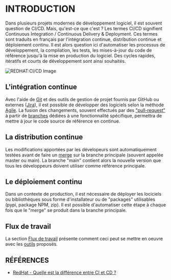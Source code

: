 # INTRODUCTION

Dans plusieurs projets modernes de développement logiciel, il est souvent question de CI/CD. Mais, qu'est-ce que c'est ? Les termes CI/CD signifient Continuous Integration / Continuous Delivery & Deployment. Ces termes sont traduits en français par l'intégration continue, distribution continue et déploiement continu. Il est alors question ici d'automatiser les processus de développement, la compilation, les tests, les mises-à-jour du code de référence jusqu'à la mise en production du logiciel. Des cycles rapides, itératifs et courts de développement sont ainsi souhaités.

![REDHAT:CI/CD Image](https://www.redhat.com/cms/managed-files/ci-cd-flow-desktop_1.png)

## L'intégration continue

Avec l'aide de [Git](https://www.atlassian.com/fr/git/tutorials/what-is-version-control) et des outils de gestion de projet fournis par GitHub ou externes ([Jira](https://www.atlassian.com/fr/software/jira)), il est possible de développer des logiciels selon la méthode [Agile](https://www.atlassian.com/fr/agile). La fusion des changements, souvent effectués par des ["pull-request"](https://www.atlassian.com/fr/git/tutorials/making-a-pull-request) à partir de [branches](https://www.atlassian.com/fr/git/tutorials/using-branches) dédiées à une fonctionnalité spécifique, permettra de mettre à jour le code source de référence en continue.

## La distribution continue

Les modifications apportées par les dévelopeurs sont automatiquement testées avant de faire un [merge](https://www.atlassian.com/fr/git/tutorials/using-branches/git-merge) sur la branche principale (souvent appelée master ou main). La branche "main" contient alors la nouvelle version que tous les développeurs doivent utiliser comme référence principale.

## Le déploiement continu

Dans un contexte de production, il est nécessaire de déployer les lociciels ou bibliothèques sous forme d'installateur ou de "packages" utilisables (pypi, package NPM, zip). Il est possible d'automatiser cette étape à chaque fois que le "merge" se produit dans la branche principale.

## Flux de travail

La section [Flux de travail](Flux_Travail.md) présente comment ceci peut se mettre en oeuvre avec les [outils](Outils.md) proposés.

## RÉFÉRENCES

* [RedHat - Quelle est la différence entre CI et CD ?](https://www.redhat.com/fr/topics/devops/what-is-ci-cd)
